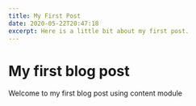 ```yaml
---
title: My First Post
date: 2020-05-22T20:47:18
excerpt: Here is a little bit about my first post.
---
```


# My first blog post

Welcome to my first blog post using content module